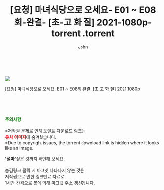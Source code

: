 ﻿---
layout: post
title:  "                   [요청] 마녀식당으로 오세요- E01 ~ E08회-완결- [초-고 화 질] 2021-1080p-torrent                .torrent"
author: John
categories: [ 드라마 ]
tags: [  ]
image: https://torrentrj58.com/uploadfile/full/cf64dfa1da5ffa4e337bdf33c9ec6281b2d7d263.jpg 
description: "                   [요청] 마녀식당으로 오세요- E01 ~ E08회-완결- [초-고 화 질] 2021-1080p-torrent                 torrent 정보 공유"
toc: true
toc_sticky: true
---

<br>
<p><img src="https://torrentrj58.com/uploadfile/full/cf64dfa1da5ffa4e337bdf33c9ec6281b2d7d263.jpg"/></p>
 [요청] 마녀식당으로 오세요. E01 ~ E08회.완결. [초.고 화 질] 2021.1080p  
    
<br><br><br>
<p data-ke-size="size16"><b><span style="color: green;">주의사항</span></b><br /><br />※저작권 문제로 인해 토렌트 다운로드 링크는<br /><b><span style="color: red;">유사 이미지</span></b>에 숨겨뒀습니다.<br />※Due to copyright issues, the torrent download link is hidden where it looks like an image.<br /><br /><b>'설마'</b>싶은 것까지 확인해 보세요.<br /><br />숨김링크 클릭 시 마그넷 나타나지 않는 것은<br />저작권으로 인한 링크만료 자료로<br />1시간 간격으로 봇에 의해 마그넷 주소 갱신됩니다.</p>
